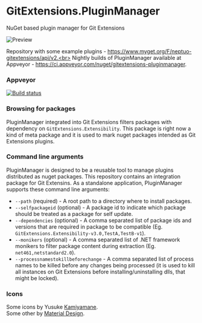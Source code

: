 # GitExtensions.PluginManager
NuGet based plugin manager for Git Extensions

![Preview](/assets/screenshot-search.png)

Repository with some example plugins - https://www.myget.org/F/neptuo-gitextensions/api/v2.<br>
Nightly builds of PluginManager available at Appveyor - https://ci.appveyor.com/nuget/gitextensions-pluginmanager.

### Appveyor

[![Build status](https://ci.appveyor.com/api/projects/status/cg2y7qojbugw7usg?svg=true)](https://ci.appveyor.com/project/gitextensions/gitextensions-pluginmanager)

### Browsing for packages
PluginManager integrated into Git Extensions filters packages with dependency on `GitExtensions.Extensibility`. This package is right now a kind of meta package and it is used to mark nuget packages intended as Git Extensions plugins.

### Command line arguments
PluginManager is designed to be a reusable tool to manage plugins distributed as nuget packages. This repository contains an integration package for Git Extensins.
As a standalone application, PluginManager supports these command line arguments:

- `--path` (required) - A root path to a directory where to install packages.
- `--selfpackageid` (optional) - A package id to indicate which package should be treated as a package for self update. 
- `--dependencies` (optional) - A comma separated list of package ids and versions that are required in package to be compatible (Eg. `GitExtensions.Extensibility-v3.0,TestA,TestB-v1`).
- `--monikers` (optional) - A comma separated list of .NET framework monikers to filter package content during extraction (Eg. `net461,netstandard2.0`).
- `--processnamestokillbeforechange` - A comma separated list of process names to be killed before any changes being processed (it is used to kill all instances on Git Extensions before installing/uninstalling dlls, that might be locked). 

### Icons

Some icons by Yusuke [Kamiyamane](http://p.yusukekamiyamane.com).<br>
Some other by [Material Design](https://material.io/tools/icons).
